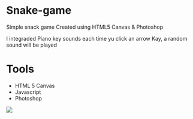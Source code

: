 # Snake-game
Simple snack game Created using HTML5 Canvas &amp; Photoshop

I integraded Piano key sounds each time yu click an arrow Kay, a random sound will be played 

# Tools
 - HTML 5 Canvas
 - Javascript 
 - Photoshop
 
 <img src='https://drive.google.com/file/d/1rAnLr6g4oRTQ9l7wJWWxCagtkGWaYVKK/view?usp=sharing'>
